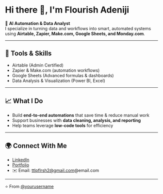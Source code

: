 # Hi there 👋, I'm Flourish Adeniji  

🚀 **AI Automation & Data Analyst**  
I specialize in turning data and workflows into smart, automated systems using **Airtable, Zapier, Make.com, Google Sheets, and Monday.com**.  

---

## 🔧 Tools & Skills  
- Airtable (Admin Certified)  
- Zapier & Make.com (automation workflows)  
- Google Sheets (Advanced formulas & dashboards)  
- Data Analysis & Visualization (Power BI, Excel)  

---

## 📈 What I Do  
- Build **end-to-end automations** that save time & reduce manual work  
- Support businesses with **data cleaning, analysis, and reporting**  
- Help teams leverage **low-code tools** for efficiency  

---

## 🌍 Connect With Me  
- [LinkedIn](https://www.linkedin.com/in/flourish1/)  
- [Portfolio](https://github.com/dataflo-source)  
- ✉️ Email: ttlpflrsh2@gmail.com@email.com  

---

⭐️ From [@yourusername](https://github.com/yourusername)
